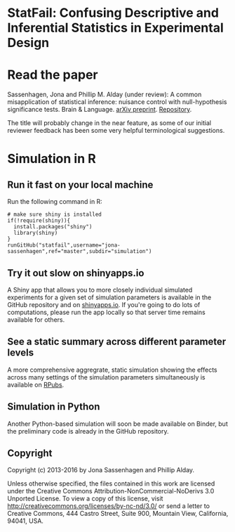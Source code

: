 # StatFail: Confusing Descriptive and Inferential Statistics in Experimental Design 

# Read the paper

Sassenhagen, Jona and Phillip M. Alday (under review): A common misapplication of statistical inference: nuisance control with null-hypothesis significance tests. Brain & Language. [arXiv preprint](http://arxiv.org/abs/1602.04565). [Repository](https://github.com/jona-sassenhagen/statfail/). 

The title will probably change in the near feature, as some of our initial reviewer feedback has been some very helpful terminological suggestions.

# Simulation in R

## Run it fast on your local machine
Run the following command in R:

```
# make sure shiny is installed
if(!require(shiny)){
  install.packages("shiny")
  library(shiny)
}
runGitHub("statfail",username="jona-sassenhagen",ref="master",subdir="simulation")
```

## Try it out slow on shinyapps.io
A Shiny app that allows you to more closely individual simulated experiments for a given set of simulation parameters is available in the GitHub repository and on [shinyapps.io](https://palday.shinyapps.io/statfail/).
If you're going to do lots of computations, please run the app locally so that server time remains available for others.

## See a static summary across different parameter levels

A more comprehensive aggregrate, static simulation showing the effects across many settings of the simulation parameters simultaneously is available on [RPubs](http://rpubs.com/palday/statfail).

## Simulation in Python

Another Python-based simulation will soon be made available on Binder, but the preliminary code is already in the GitHub repository.

## Copyright
Copyright (c) 2013-2016 by Jona Sassenhagen and Phillip Alday.

Unless otherwise specified, the files contained in this work are licensed under the Creative Commons Attribution-NonCommercial-NoDerivs 3.0 Unported License. To view a copy of this license, visit http://creativecommons.org/licenses/by-nc-nd/3.0/ or send a letter to Creative Commons, 444 Castro Street, Suite 900, Mountain View, California, 94041, USA. 

